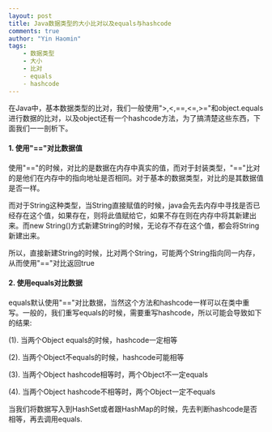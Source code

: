 ```yaml
---
layout: post
title: Java数据类型的大小比对以及equals与hashcode
comments: true
author: "Yin Haomin"
tags:
    - 数据类型
    - 大小
    - 比对
    - equals
    - hashcode
---
```

在Java中，基本数据类型的比对，我们一般使用">,<,==,<=,>="和object.equals进行数据的比对，以及object还有一个hashcode方法，为了搞清楚这些东西，下面我们一一剖析下。

#### 1. 使用"=="对比数据值
使用"=="的时候，对比的是数据在内存中真实的值，而对于封装类型，"=="比对的是他们在内存中的指向地址是否相同。对于基本的数据类型，对比的是其数据值是否一样。

而对于String这种类型，当String直接赋值的时候，java会先去内存中寻找是否已经存在这个值，如果存在，则将此值赋给它，如果不存在则在内存中将其新建出来。而new String()方式新建String的时候，无论存不存在这个值，都会将String新建出来。

所以，直接新建String的时候，比对两个String，可能两个String指向同一内存，从而使用"=="对比返回true

#### 2. 使用equals对比数据
equals默认使用"=="对比数据，当然这个方法和hashcode一样可以在类中重写。一般的，我们重写equals的时候，需要重写hashcode，所以可能会导致如下的结果:

(1). 当两个Object equals的时候，hashcode一定相等

(2). 当两个Object不equals的时候，hashcode可能相等

(3). 当两个Object hashcode相等时，两个Object不一定equals

(4). 当两个Object hashcode不相等时，两个Object一定不equals

当我们将数据写入到HashSet或者跟HashMap的时候，先去判断hashcode是否相等，再去调用equals.
